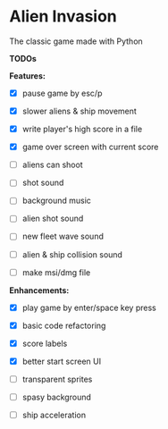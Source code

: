 # Alien Invasion

The classic game made with Python

**TODOs**

**Features:**
- [x] pause game by esc/p
- [x] slower aliens & ship movement
- [x] write player's high score in a file
- [x] game over screen with current score
- [ ] aliens can shoot
- [ ] shot sound
- [ ] background music
- [ ] alien shot sound
- [ ] new fleet wave sound
- [ ] alien & ship collision sound
- [ ] make msi/dmg file


**Enhancements:**
- [x] play game by enter/space key press
- [x] basic code refactoring
- [x] score labels
- [x] better start screen UI
- [ ] transparent sprites
- [ ] spasy background
- [ ] ship acceleration

